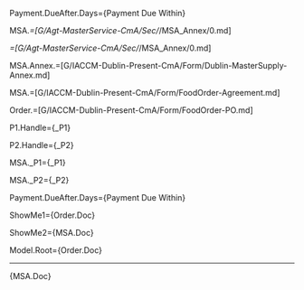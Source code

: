 Payment.DueAfter.Days={Payment Due Within}

MSA._=[G/Agt-MasterService-CmA/Sec/_/MSA_Annex/0.md]

_=[G/Agt-MasterService-CmA/Sec/_/MSA_Annex/0.md]

MSA.Annex.=[G/IACCM-Dublin-Present-CmA/Form/Dublin-MasterSupply-Annex.md]

MSA.=[G/IACCM-Dublin-Present-CmA/Form/FoodOrder-Agreement.md]

Order.=[G/IACCM-Dublin-Present-CmA/Form/FoodOrder-PO.md]

P1.Handle={_P1}

P2.Handle={_P2}

MSA._P1={_P1}

MSA._P2={_P2}

Payment.DueAfter.Days={Payment Due Within}

ShowMe1={Order.Doc}

ShowMe2={MSA.Doc}

Model.Root={Order.Doc}<hr>{MSA.Doc}